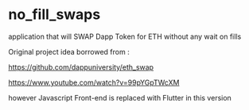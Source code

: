 # no_fill_swaps

application that will SWAP Dapp Token for ETH without any wait on fills

Original project idea borrowed from :

https://github.com/dappuniversity/eth_swap

https://www.youtube.com/watch?v=99pYGpTWcXM

however Javascript Front-end is replaced with Flutter in this version
